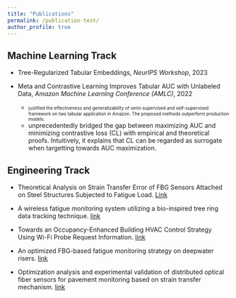 ```yaml
---
title: "Publications"
permalink: /publication-test/
author_profile: true
---
```


Machine Learning Track 
--------------
* Tree-Regularized Tabular Embeddings, *NeurIPS Workshop*, 2023

* Meta and Contrastive Learning Improves Tabular AUC with Unlabeled Data, *Amazon Machine Learning Conference (AMLC)*, 2022
  * <font size=1> justified the effectiveness and generalizability of semi-supervised and self-supervised framework on two tabular application in Amazon. The proposed methods outperform production models. </font> <br>
  * unprecedentedly bridged the gap between maximizing AUC and minimizing contrastive loss (CL) with empirical and theoretical proofs. Intuitively, it explains that CL can be regarded as surrogate when targetting towards AUC maximization. 

Engineering Track  
--------------

* Theoretical Analysis on Strain Transfer Error of FBG Sensors Attached on Steel Structures Subjected to Fatigue Load. [Link](https://onlinelibrary.wiley.com/doi/pdf/10.1111/str.12195)
* A wireless fatigue monitoring system utilizing a bio-inspired tree ring data tracking technique. [link](https://www.mdpi.com/1424-8220/14/3/4364/htm)
  
* Towards an Occupancy-Enhanced Building HVAC Control Strategy Using Wi-Fi Probe Request Information. [link](https://ascelibrary.org/doi/abs/10.1061/9780784480847.003)
* An optimized FBG-based fatigue monitoring strategy on deepwater risers.  [link](https://www.spiedigitallibrary.org/conference-proceedings-of-spie/9276/927620/An-optimized-FBG-based-fatigue-monitoring-strategy-on-deepwater-risers/10.1117/12.2072847.full?SSO=1)
* Optimization analysis and experimental validation of distributed optical fiber sensors for pavement monitoring based on strain transfer mechanism. [link](https://www.researchgate.net/publication/309282249_Optimization_analysis_and_experimental_validation_of_distributed_optical_fiber_sensors_for_pavement_monitoring_based_on_strain_transfer_mechanism)
